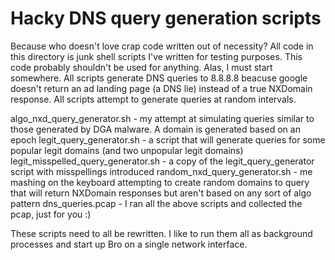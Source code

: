 Hacky DNS query generation scripts
==================================

Because who doesn't love crap code written out of necessity? All code in this directory is junk shell scripts I've written for testing purposes. This code probably shouldn't be used for anything. Alas, I must start somewhere. All scripts generate DNS queries to 8.8.8.8 beacuse google doesn't return an ad landing page (a DNS lie) instead of a true NXDomain response. All scripts attempt to generate queries at random intervals.

algo_nxd_query_generator.sh - my attempt at simulating queries similar to those generated by DGA malware. A domain is generated based on an epoch
legit_query_generator.sh - a script that will generate queries for some popular legit domains (and two unpopular legit domains)
legit_misspelled_query_generator.sh - a copy of the legit_query_generator script with misspellings introduced
random_nxd_query_generator.sh - me mashing on the keyboard attempting to create random domains to query that will return NXDomain responses but aren't based on any sort of algo pattern
dns_queries.pcap - I ran all the above scripts and collected the pcap, just for you :)

These scripts need to all be rewritten. I like to run them all as background processes and start up Bro on a single network interface.
